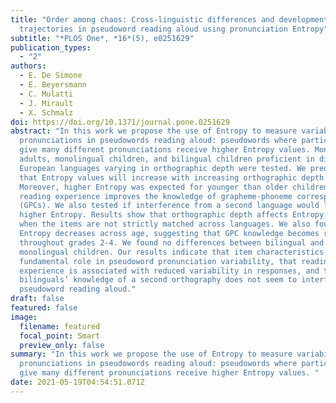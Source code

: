 ```yaml
---
title: "Order among chaos: Cross-linguistic differences and developmental
  trajectories in pseudoword reading aloud using pronunciation Entropy"
subtitle: "*PLOS One*, *16*(5), e0251629"
publication_types:
  - "2"
authors:
  - E. De Simone
  - E. Beyersmann
  - C. Mulatti
  - J. Mirault
  - X. Schmalz
doi: https://doi.org/10.1371/journal.pone.0251629
abstract: "In this work we propose the use of Entropy to measure variability in
  pronunciations in pseudowords reading aloud: pseudowords where participants
  give many different pronunciations receive higher Entropy values. Monolingual
  adults, monolingual children, and bilingual children proficient in different
  European languages varying in orthographic depth were tested. We predicted
  that Entropy values will increase with increasing orthographic depth.
  Moreover, higher Entropy was expected for younger than older children, as
  reading experience improves the knowledge of grapheme-phoneme correspondences
  (GPCs). We also tested if interference from a second language would lead to
  higher Entropy. Results show that orthographic depth affects Entropy, but only
  when the items are not strictly matched across languages. We also found that
  Entropy decreases across age, suggesting that GPC knowledge becomes refined
  throughout grades 2-4. We found no differences between bilingual and
  monolingual children. Our results indicate that item characteristics play a
  fundamental role in pseudoword pronunciation variability, that reading
  experience is associated with reduced variability in responses, and that in
  bilinguals’ knowledge of a second orthography does not seem to interfere with
  pseudoword reading aloud."
draft: false
featured: false
image:
  filename: featured
  focal_point: Smart
  preview_only: false
summary: "In this work we propose the use of Entropy to measure variability in
  pronunciations in pseudowords reading aloud: pseudowords where participants
  give many different pronunciations receive higher Entropy values. "
date: 2021-05-19T04:54:51.071Z
---
```

